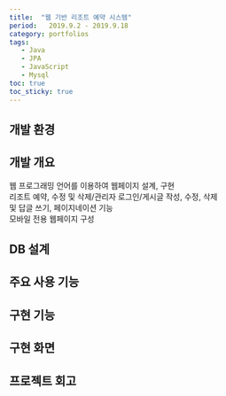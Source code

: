```yaml
---
title:  "웹 기반 리조트 예약 시스템"
period:   2019.9.2 - 2019.9.18
category: portfolios
tags: 
   - Java
   - JPA
   - JavaScript
   - Mysql
toc: true
toc_sticky: true
---
```

## 개발 환경

## 개발 개요
웹 프로그래밍 언어를 이용하여 웹페이지 설계, 구현   
리조트 예약, 수정 및 삭제/관리자 로그인/게시글 작성, 수정, 삭제   
및 답글 쓰기, 페이지네이션 기능   
모바일 전용 웹페이지 구성   
## DB 설계

## 주요 사용 기능

## 구현 기능

## 구현 화면

## 프로젝트 회고